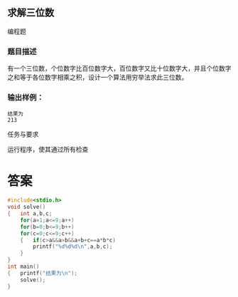 ## 求解三位数

编程题

### 题目描述

有一个三位数，个位数字比百位数字大，百位数字又比十位数字大，并且个位数字之和等于各位数字相乘之积，设计一个算法用穷举法求此三位数。

### 输出样例：

```
结果为
213
```

任务与要求

运行程序，使其通过所有检查

# 答案
```c
#include<stdio.h>
void solve()
{	int a,b,c;
	for(a=1;a<=9;a++)
	for(b=0;b<=9;b++)
	for(c=0;c<=9;c++)
	{	if(c>a&&a>b&&a+b+c==a*b*c)
		printf("%d%d%d\n",a,b,c);
	}
}
int main()
{	printf("结果为\n");
	solve();
}
```
